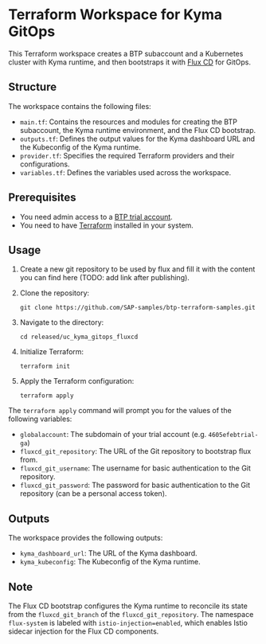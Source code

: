 # Terraform Workspace for Kyma GitOps

This Terraform workspace creates a BTP subaccount and a Kubernetes cluster with Kyma runtime, and then bootstraps it with [Flux CD](https://fluxcd.io/) for GitOps.

## Structure

The workspace contains the following files:

- `main.tf`: Contains the resources and modules for creating the BTP subaccount, the Kyma runtime environment, and the Flux CD bootstrap.
- `outputs.tf`: Defines the output values for the Kyma dashboard URL and the Kubeconfig of the Kyma runtime.
- `provider.tf`: Specifies the required Terraform providers and their configurations.
- `variables.tf`: Defines the variables used across the workspace.

## Prerequisites

- You need admin access to a [BTP trial account](https://account.hanatrial.ondemand.com/trial/#/home/trial).
- You need to have [Terraform](https://developer.hashicorp.com/terraform/downloads) installed in your system.

## Usage

1. Create a new git repository to be used by flux  and fill it with the content you can find here (TODO: add link after publishing).

2. Clone the repository:
    ```
    git clone https://github.com/SAP-samples/btp-terraform-samples.git
    ```
3. Navigate to the directory:
    ```
    cd released/uc_kyma_gitops_fluxcd
    ```
4. Initialize Terraform:
    ```
    terraform init
    ```
5. Apply the Terraform configuration:
    ```
    terraform apply
    ```
The `terraform apply` command will prompt you for the values of the following variables:
- `globalaccount`: The subdomain of your trial account (e.g. `4605efebtrial-ga`)
- `fluxcd_git_repository`: The URL of the Git repository to bootstrap flux from.
- `fluxcd_git_username`: The username for basic authentication to the Git repository.
- `fluxcd_git_password`: The password for basic authentication to the Git repository (can be a personal access token).

## Outputs

The workspace provides the following outputs:

- `kyma_dashboard_url`: The URL of the Kyma dashboard.
- `kyma_kubeconfig`: The Kubeconfig of the Kyma runtime.

## Note

The Flux CD bootstrap configures the Kyma runtime to reconcile its state from the `fluxcd_git_branch` of the `fluxcd_git_repository`. The namespace `flux-system` is labeled with `istio-injection=enabled`, which enables Istio sidecar injection for the Flux CD components.
